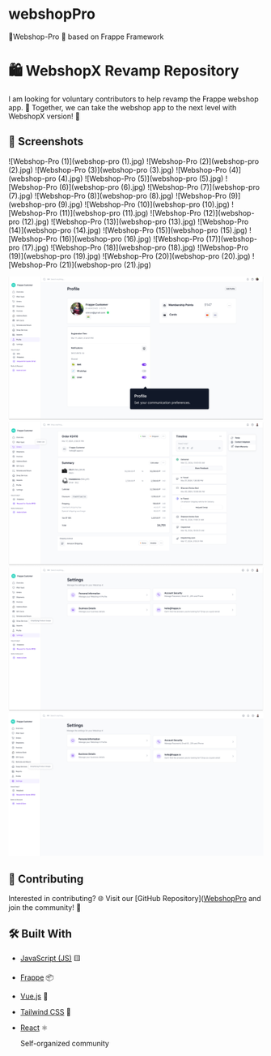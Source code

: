 # webshopPro
👋Webshop-Pro 🛒 based on Frappe Framework

# 🛍️ WebshopX Revamp Repository

I am looking for voluntary contributors to help revamp the Frappe webshop app. 🚀 Together, we can take the webshop app to the next level with WebshopX version! 🌟

## 📸 Screenshots
![Webshop-Pro (1)](webshop-pro (1).jpg) ![Webshop-Pro (2)](webshop-pro (2).jpg) ![Webshop-Pro (3)](webshop-pro (3).jpg) ![Webshop-Pro (4)](webshop-pro (4).jpg) ![Webshop-Pro (5)](webshop-pro (5).jpg) ![Webshop-Pro (6)](webshop-pro (6).jpg) ![Webshop-Pro (7)](webshop-pro (7).jpg) ![Webshop-Pro (8)](webshop-pro (8).jpg) ![Webshop-Pro (9)](webshop-pro (9).jpg) ![Webshop-Pro (10)](webshop-pro (10).jpg) ![Webshop-Pro (11)](webshop-pro (11).jpg) ![Webshop-Pro (12)](webshop-pro (12).jpg) ![Webshop-Pro (13)](webshop-pro (13).jpg) ![Webshop-Pro (14)](webshop-pro (14).jpg) ![Webshop-Pro (15)](webshop-pro (15).jpg) ![Webshop-Pro (16)](webshop-pro (16).jpg) ![Webshop-Pro (17)](webshop-pro (17).jpg) ![Webshop-Pro (18)](webshop-pro (18).jpg) ![Webshop-Pro (19)](webshop-pro (19).jpg) ![Webshop-Pro (20)](webshop-pro (20).jpg) ![Webshop-Pro (21)](webshop-pro (21).jpg)


![Image 1](profile-screen.jpg) ![Image 2](webshop.jpg) ![Image 3](webshsop-v2.jpg) ![Image 4](Webshop2.0.jpg)

## 🤝 Contributing

Interested in contributing? 🌐 Visit our [GitHub Repository]([WebshopPro](https://github.com/webshopx/Webshop-Pro-based-on-Frappe-Framework) and join the community! 🙌

## 🛠️ Built With

- [JavaScript (JS)](https://developer.mozilla.org/en-US/docs/Web/JavaScript) 🟨
- [Frappe](https://frappeframework.com/) 📦
- [Vue.js](https://vuejs.org/) 🖖
- [Tailwind CSS](https://tailwindcss.com/) 🌈
- [React](https://reactjs.org/) ⚛️

  Self-organized community

